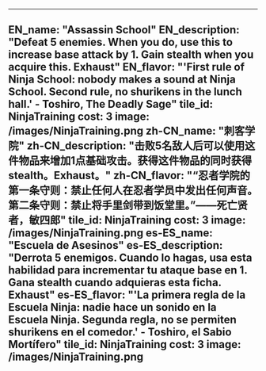 ---

EN_name: "Assassin School"
EN_description: "Defeat 5 enemies. When you do, use this to increase base attack by 1. Gain stealth when you acquire this. Exhaust"
EN_flavor: "'First rule of Ninja School: nobody makes a sound at Ninja School. Second rule, no shurikens in the lunch hall.' - Toshiro, The Deadly Sage"
tile_id: NinjaTraining
cost: 3
image: /images/NinjaTraining.png
zh-CN_name: "刺客学院"
zh-CN_description: "击败5名敌人后可以使用这件物品来增加1点基础攻击。获得这件物品的同时获得stealth。Exhaust。"
zh-CN_flavor: "“忍者学院的第一条守则：禁止任何人在忍者学员中发出任何声音。第二条守则：禁止将手里剑带到饭堂里。”——死亡贤者，敏四郎"
tile_id: NinjaTraining
cost: 3
image: /images/NinjaTraining.png
es-ES_name: "Escuela de Asesinos"
es-ES_description: "Derrota 5 enemigos. Cuando lo hagas, usa esta habilidad para incrementar tu ataque base en 1. Gana stealth cuando adquieras esta ficha. Exhaust"
es-ES_flavor: "'La primera regla de la Escuela Ninja: nadie hace un sonido en la Escuela Ninja. Segunda regla, no se permiten shurikens en el comedor.' - Toshiro, el Sabio Mortífero"
tile_id: NinjaTraining
cost: 3
image: /images/NinjaTraining.png
---